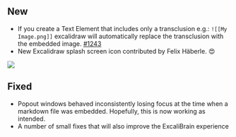 ## New
- If you create a Text Element that includes only a transclusion e.g.: `![[My Image.png]]` excalidraw will automatically replace the transclusion with the embedded image. [#1243](https://github.com/zsviczian/obsidian-excalidraw-plugin/issues/1243)
- New Excalidraw splash screen icon contributed by Felix Häberle. 😍

<img src='https://raw.githubusercontent.com/zsviczian/obsidian-excalidraw-plugin/master/images/excalidraw-sword-mini.png'/>

## Fixed
- Popout windows behaved inconsistently losing focus at the time when a markdown file was embedded. Hopefully, this is now working as intended.
- A number of small fixes that will also improve the ExcaliBrain experience
